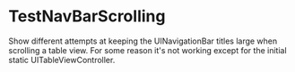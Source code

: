 # TestNavBarScrolling

Show different attempts at keeping the UINavigationBar titles large when scrolling a table view. 
For some reason it's not working except for the initial static UITableViewController.

